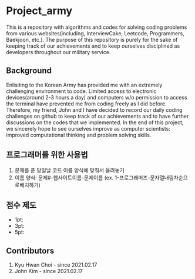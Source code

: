 # Project_army

This is a repository with algorithms and codes for solving coding problems from various websites(including, InterviewCake, Leetcode, Programmers, Baekjoon, etc.). The purpose of this repository is purely for the sake of keeping track of our achievements and to keep ourselves disciplined as developers throughout our military service.

Background
-------------
Enlisiting to the Korean Army has provided me with an extremely challenging environment to code. Limited access to electronic devices(around 2-3 hours a day) and computers w/o permission to access the terminal have prevented me from coding freely as I did before. Therefore, my friend, John and I have decided to record our daily coding challenges on github to keep track of our achievements and to have further discussions on the codes that we implemented. In the end of this project, we sincerely hope to see ourselves improve as computer scientists: improved computational thinking and problem solving skills.

프로그래머를 위한 사용법
-------------
1. 문제를 푼 당일날 코드 이름 양식에 맞춰서 올려놓기
2. 이름 양식: 문제#-웹사이트이름-문제이름 (ex. 1-프로그래머즈-문자열내림차순으로배치하기)

점수 제도
-------------
* 1pt:
* 3pt:
* 5pt:

Contributors
-------------
1. Kyu Hwan Choi - since 2021.02.17
2. John Kim - since 2021.02.17
